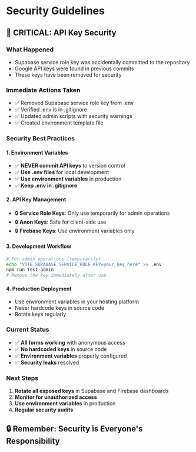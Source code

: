 # Security Guidelines

## 🚨 **CRITICAL: API Key Security**

### **What Happened**
- Supabase service role key was accidentally committed to the repository
- Google API keys were found in previous commits
- These keys have been removed for security

### **Immediate Actions Taken**
- ✅ Removed Supabase service role key from .env
- ✅ Verified .env is in .gitignore
- ✅ Updated admin scripts with security warnings
- ✅ Created environment template file

### **Security Best Practices**

#### **1. Environment Variables**
- ✅ **NEVER commit API keys** to version control
- ✅ **Use .env files** for local development
- ✅ **Use environment variables** in production
- ✅ **Keep .env in .gitignore**

#### **2. API Key Management**
- 🔒 **Service Role Keys**: Only use temporarily for admin operations
- 🔒 **Anon Keys**: Safe for client-side use
- 🔒 **Firebase Keys**: Use environment variables only

#### **3. Development Workflow**
```bash
# For admin operations (temporarily)
echo "VITE_SUPABASE_SERVICE_ROLE_KEY=your_key_here" >> .env
npm run test-admin
# Remove the key immediately after use
```

#### **4. Production Deployment**
- Use environment variables in your hosting platform
- Never hardcode keys in source code
- Rotate keys regularly

### **Current Status**
- ✅ **All forms working** with anonymous access
- ✅ **No hardcoded keys** in source code
- ✅ **Environment variables** properly configured
- ✅ **Security leaks** resolved

### **Next Steps**
1. **Rotate all exposed keys** in Supabase and Firebase dashboards
2. **Monitor for unauthorized access**
3. **Use environment variables** in production
4. **Regular security audits**

## 🔒 **Remember: Security is Everyone's Responsibility**

